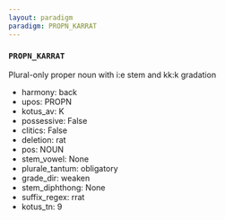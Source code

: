 ```yaml
---
layout: paradigm
paradigm: PROPN_KARRAT
---
```

### ` PROPN_KARRAT `

Plural-only proper noun with i:e stem and kk:k gradation
* harmony: back
* upos: PROPN
* kotus_av: K
* possessive: False
* clitics: False
* deletion: rat
* pos: NOUN
* stem_vowel: None
* plurale_tantum: obligatory
* grade_dir: weaken
* stem_diphthong: None
* suffix_regex: rrat
* kotus_tn: 9
